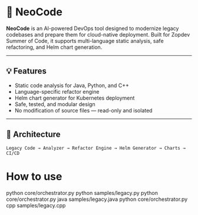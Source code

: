 # 🤖 NeoCode

**NeoCode** is an AI-powered DevOps tool designed to modernize legacy codebases and prepare them for cloud-native deployment. Built for Zopdev Summer of Code, it supports multi-language static analysis, safe refactoring, and Helm chart generation.

---

## 💡 Features

-  Static code analysis for Java, Python, and C++
-  Language-specific refactor engine
-  Helm chart generator for Kubernetes deployment
-  Safe, tested, and modular design
-  No modification of source files — read-only and isolated

---

## 🧩 Architecture

```plaintext
Legacy Code → Analyzer → Refactor Engine → Helm Generator → Charts → CI/CD
```

# How to use
python core/orchestrator.py python samples/legacy.py
python core/orchestrator.py java samples/legacy.java
python core/orchestrator.py cpp samples/legacy.cpp
